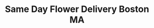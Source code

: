 ---
title: "Same Day Flower Delivery Boston MA"
url: /boston/same-day-flower-delivery-boston-ma/
shop: florist
---